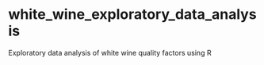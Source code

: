 # white_wine_exploratory_data_analysis
Exploratory data analysis of white wine quality factors using R
